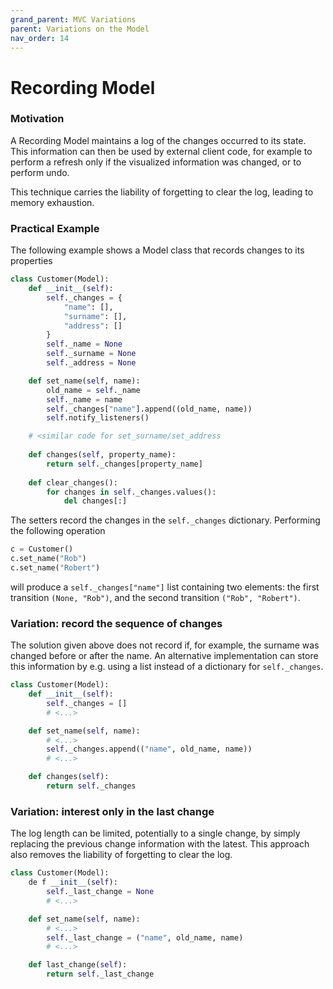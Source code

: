 ```yaml
---
grand_parent: MVC Variations
parent: Variations on the Model
nav_order: 14
---
```

# Recording Model

### Motivation

A Recording Model maintains a log of the changes occurred to its state.
This information can then be used by external client code, for example to 
perform a refresh only if the visualized information was changed, or to 
perform undo.

This technique carries the liability of forgetting to clear the log,
leading to memory exhaustion.

### Practical Example

The following example shows a Model class that records changes to its properties

```python
class Customer(Model):
    def __init__(self):
        self._changes = { 
            "name": [],
            "surname": [],
            "address": []
        }
        self._name = None
        self._surname = None
        self._address = None

    def set_name(self, name):
        old_name = self._name
        self._name = name
        self._changes["name"].append((old_name, name))
        self.notify_listeners()

    # <similar code for set_surname/set_address
   
    def changes(self, property_name):
        return self._changes[property_name]
    
    def clear_changes():
        for changes in self._changes.values():
            del changes[:]
```

The setters record the changes in the ``self._changes`` dictionary. Performing the following operation

```python
c = Customer()
c.set_name("Rob")
c.set_name("Robert")
```

will produce a ``self._changes["name"]`` list containing two elements: the first transition ``(None, "Rob")``,
and the second transition ``("Rob", "Robert")``.

### Variation: record the sequence of changes

The solution given above does not record if, for example, the surname was changed before or after the name. 
An alternative implementation can store this information by e.g. using a list instead of a dictionary
for ``self._changes``.

```python
class Customer(Model):
    def __init__(self):
        self._changes = []
        # <...>

    def set_name(self, name):
        # <...>
        self._changes.append(("name", old_name, name))
        # <...>

    def changes(self):
        return self._changes
```

### Variation: interest only in the last change

The log length can be limited, potentially to a single change, by simply
replacing the previous change information with the latest.  This approach also
removes the liability of forgetting to clear the log.

```python
class Customer(Model):
    de f __init__(self):
        self._last_change = None
        # <...>

    def set_name(self, name):
        # <...>
        self._last_change = ("name", old_name, name)
        # <...>

    def last_change(self):
        return self._last_change
```
